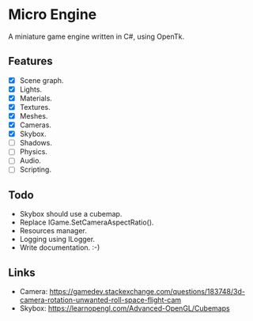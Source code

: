 # Micro Engine

A miniature game engine written in C#, using OpenTk.


## Features

- [x] Scene graph.
- [x] Lights.
- [x] Materials.
- [x] Textures.
- [x] Meshes.
- [x] Cameras.
- [x] Skybox. 
- [ ] Shadows.
- [ ] Physics.
- [ ] Audio.
- [ ] Scripting.

## Todo

- Skybox should use a cubemap.
- Replace IGame.SetCameraAspectRatio().
- Resources manager.
- Logging using ILogger.
- Write documentation. :-)


## Links

- Camera: https://gamedev.stackexchange.com/questions/183748/3d-camera-rotation-unwanted-roll-space-flight-cam
- Skybox: https://learnopengl.com/Advanced-OpenGL/Cubemaps